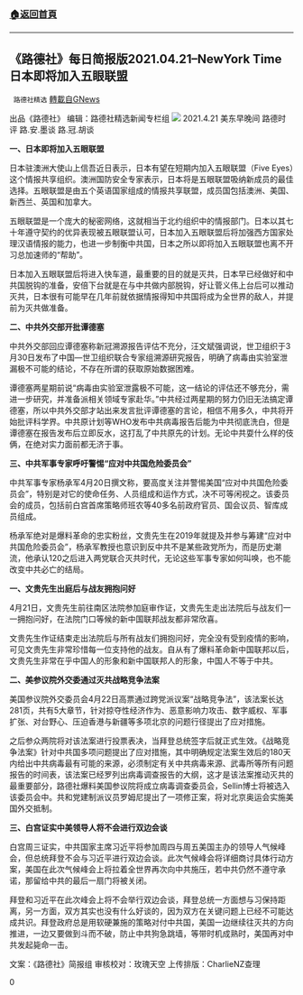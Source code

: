 ###  [:house:返回首頁](https://github.com/ourhimalayas/txt)
---

## 《路德社》每日简报版2021.04.21–NewYork Time 日本即将加入五眼联盟
` 路德社精选` [轉載自GNews](https://gnews.org/zh-hans/1167646/)

出品《路德社》 编辑：路德社精选新闻专栏组
![]()![](https://gnews-media-offload.s3.amazonaws.com/wp-content/uploads/2021/05/03112644/21.jpeg)
2021.4.21 美东早晚间 路德时评 路.安.墨谈 路.冠.胡谈

**一、日本即将加入五眼联盟**

日本驻澳洲大使山上信吾近日表示，日本有望在短期内加入五眼联盟（Five Eyes）这个情报共享组织。澳洲国防安全专家表示，日本将是五眼联盟吸纳新成员的最佳选择。五眼联盟是由五个英语国家组成的情报共享联盟，成员国包括澳洲、美国、新西兰、英国和加拿大。

五眼联盟是一个庞大的秘密网络，这就相当于北约组织中的情报部门。日本以其七十年遵守契约的优异表现被五眼联盟认可，日本加入五眼联盟后将加强西方国家处理汉语情报的能力，也进一步制衡中共国，日本之所以即将加入五眼联盟也离不开习总加速师的“帮助”。

日本加入五眼联盟后将进入快车道，最重要的目的就是灭共，日本早已经做好和中共国脱钩的准备，安倍下台就是在与中共做内部脱钩，好让菅义伟上台后可以推动灭共，日本很有可能早在几年前就依据情报得知中共国将成为全世界的敌人，并提前为灭共做准备。

**二、中共外交部开批谭德塞**

中共外交部回应谭德塞称新冠溯源报告评估不充分，汪文斌强调说，世卫组织于3月30日发布了中国—世卫组织联合专家组溯源研究报告，明确了病毒由实验室泄漏极不可能的结论，不存在所谓的获取原始数据困难。

谭德塞两星期前说“病毒由实验室泄露极不可能，这一结论的评估还不够充分，需进一步研究，并准备派相关领域专家赴华。”中共经过两星期的努力仍旧无法搞定谭德塞，所以中共外交部才站出来发言批评谭德塞的言论，相信不用多久，中共将开始批评科学界。中共原计划等WHO发布中共病毒报告后能为中共彻底洗白，但是谭德塞在报告发布后立即反水，这打乱了中共原先的计划。无论中共耍什么样的伎俩，在绝对实力面前都无济于事。

**三、中共军事专家呼吁警惕“应对中共国危险委员会”**

中共军事专家杨承军4月20日撰文称，要高度关注并警惕美国“应对中共国危险委员会”，特别是对它的使命任务、人员组成和运作方式，决不可等闲视之。该委员会的成员，包括前白宫首席策略师班农等40多名前政府官员、国会议员、智库成员组成。

杨承军绝对是爆料革命的忠实粉丝，文贵先生在2019年就提及并参与筹建“应对中共国危险委员会”，杨承军教授也意识到反中共不是某些政党所为，而是历史潮流，他承认120之后进入两党联合灭共时代，无论这些军事专家如何叫唤，也不能改变中共必亡的结局。

**一、文贵先生出庭后与战友拥抱问好**

4月21日，文贵先生前往南区法院参加庭审作证，文贵先生走出法院后与战友们一一拥抱问好，在法院门口等候的新中国联邦战友都非常欣喜。

文贵先生作证结束走出法院后与所有战友们拥抱问好，完全没有受到疫情的影响，可见文贵先生非常珍惜每一位支持他的战友。自从有了爆料革命新中国联邦以后，文贵先生非常在乎中国人的形象和新中国联邦人的形象，中国人不等于中共。

**二、美参议院外交委通过灭共战略竞争法案**

美国参议院外交委员会4月22日高票通过跨党派议案“战略竞争法”，该法案长达281页，共有5大章节，针对掠夺性经济作为、恶意影响力攻击、数字威权、军事扩张、对台野心、压迫香港与新疆等多项北京的问题行径提出了应对措施。

之后参众两院将对该法案进行投票表决，当拜登总统签字后就正式生效。《战略竞争法案》针对中共国多项问题提出了应对措施，其中明确规定法案生效后的180天内给出中共病毒最有可能的来源，必须制定有关中共病毒来源、武毒所等所有问题报告的时间表，该法案已经罗列出病毒调查报告的大纲，这才是该法案推动灭共的最重要部分，路德社爆料美国参议院将成立病毒调查委员会，Sellin博士将被选入该委员会中。共和党建制派议员罗姆尼提出了一项修正案，将对北京奥运会实施美国外交抵制。

**三、白宫证实中美领导人将不会进行双边会谈**

白宫周三证实，中共国家主席习近平将参加周四与周五美国主办的领导人气候峰会，但总统拜登不会与习近平进行双边会谈。此次气候峰会将详细商讨具体行动方案，美国在此次气候峰会上将拉着全世界再次向中共施压，若中共仍然不遵守承诺，那留给中共的最后一扇门将被关闭。

拜登和习近平在此次峰会上将不会举行双边会谈，拜登总统一方面想与习保持距离，另一方面，双方其实也没有什么好谈的，因为双方在关键问题上已经不可能达成共识。拜登政府总是用软硬兼施的策略对付中共国，美国一边继续往灭共的方向推进，一边又要做到斗而不破，防止中共狗急跳墙，等带时机成熟时，美国再对中共发起毙命一击。

文案：《路德社》简报组
审核校对：玫瑰天空
上传排版：CharlieNZ查理

0
